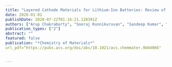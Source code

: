 ```yaml
---
title: "Layered Cathode Materials for Lithium-Ion Batteries: Review of Computational Studies on LiNi1-x-yCoxMnyO2 and LiNi1-x-yCoAlyO2"
date: 2020-01-01
publishDate: 2020-07-22T01:16:21.120391Z
authors: ["Arup Chakraborty", "Sooraj Kunnikuruvan", "Sandeep Kumar", "Boris Markovsky", "Doron Aurbach", "Mudit Dixit", "Dan Thomas Major"]
publication_types: ["2"]
abstract: ""
featured: false
publication: "*Chemistry of Materials*"
url_pdf="https://pubs.acs.org/doi/abs/10.1021/acs.chemmater.9b04066" 


---
```


